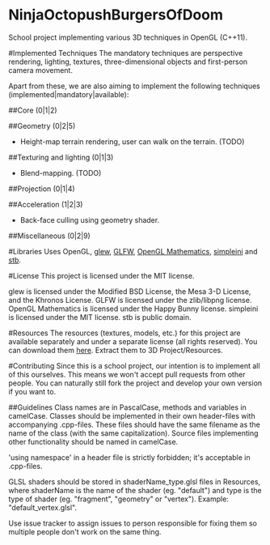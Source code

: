 NinjaOctopushBurgersOfDoom
==========================

School project implementing various 3D techniques in OpenGL (C++11).

#Implemented Techniques
The mandatory techniques are perspective rendering, lighting, textures, three-dimensional objects and first-person camera movement.

Apart from these, we are also aiming to implement the following techniques (implemented|mandatory|available):

##Core (0|1|2)

##Geometry (0|2|5)
* Height-map terrain rendering, user can walk on the terrain. (TODO)

##Texturing and lighting (0|1|3)
* Blend-mapping. (TODO)

##Projection (0|1|4)

##Acceleration (1|2|3)
* Back-face culling using geometry shader.

##Miscellaneous (0|2|9)

#Libraries
Uses OpenGL, [glew](http://glew.sourceforge.net/), [GLFW](http://www.glfw.org/), [OpenGL Mathematics](http://glm.g-truc.net/0.9.6/index.html), [simpleini](https://github.com/brofield/simpleini) and [stb](https://github.com/nothings/stb).

#License
This project is licensed under the MIT license.

glew is licensed under the Modified BSD License, the Mesa 3-D License, and the Khronos License. GLFW is licensed under the zlib/libpng license. OpenGL Mathematics is licensed under the Happy Bunny license. simpleini is licensed under the MIT license. stb is public domain.

#Resources
The resources (textures, models, etc.) for this project are available separately and under a separate license (all rights reserved). You can download them [here](https://www.dropbox.com/sh/be6nx0qehx18kef/AABQPizx1kvYIurCqlS8N6uga?dl=1). Extract them to 3D Project/Resources.

#Contributing
Since this is a school project, our intention is to implement all of this ourselves. This means we won't accept pull requests from other people. You can naturally still fork the project and develop your own version if you want to.

##Guidelines
Class names are in PascalCase, methods and variables in camelCase. Classes should be implemented in their own header-files with accompanying .cpp-files. These files should have the same filename as the name of the class (with the same capitalization). Source files implementing other functionality should be named in camelCase.

'using namespace' in a header file is strictly forbidden; it's acceptable in .cpp-files.

GLSL shaders should be stored in shaderName_type.glsl files in Resources, where shaderName is the name of the shader (eg. "default") and type is the type of shader (eg. "fragment", "geometry" or "vertex"). Example: "default_vertex.glsl".

Use issue tracker to assign issues to person responsible for fixing them so multiple people don't work on the same thing.
